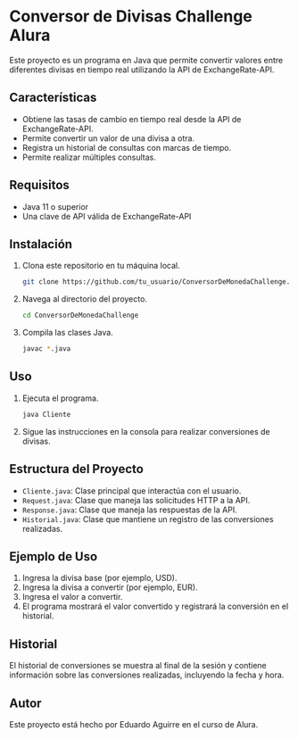 # Conversor de Divisas Challenge Alura

Este proyecto es un programa en Java que permite convertir valores entre diferentes divisas en tiempo real utilizando la API de ExchangeRate-API.

## Características

- Obtiene las tasas de cambio en tiempo real desde la API de ExchangeRate-API.
- Permite convertir un valor de una divisa a otra.
- Registra un historial de consultas con marcas de tiempo.
- Permite realizar múltiples consultas.

## Requisitos

- Java 11 o superior
- Una clave de API válida de ExchangeRate-API

## Instalación

1. Clona este repositorio en tu máquina local.

    ```bash
    git clone https://github.com/tu_usuario/ConversorDeMonedaChallenge.git
    ```

2. Navega al directorio del proyecto.

    ```bash
    cd ConversorDeMonedaChallenge
    ```

3. Compila las clases Java.

    ```bash
    javac *.java
    ```

## Uso

1. Ejecuta el programa.

    ```bash
    java Cliente 
    ```

2. Sigue las instrucciones en la consola para realizar conversiones de divisas.

## Estructura del Proyecto

- `Cliente.java`: Clase principal que interactúa con el usuario.
- `Request.java`: Clase que maneja las solicitudes HTTP a la API.
- `Response.java`: Clase que maneja las respuestas de la API.
- `Historial.java`: Clase que mantiene un registro de las conversiones realizadas.

## Ejemplo de Uso

1. Ingresa la divisa base (por ejemplo, USD).
2. Ingresa la divisa a convertir (por ejemplo, EUR).
3. Ingresa el valor a convertir.
4. El programa mostrará el valor convertido y registrará la conversión en el historial.

## Historial

El historial de conversiones se muestra al final de la sesión y contiene información sobre las conversiones realizadas, incluyendo la fecha y hora.


## Autor

Este proyecto está hecho por Eduardo Aguirre en el curso de Alura.
